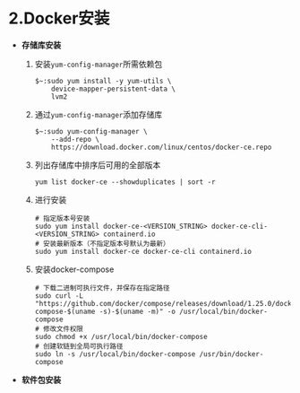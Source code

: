 # 2.Docker安装

+ **存储库安装**
    1. 安装`yum-config-manager`所需依赖包
        
        ```shell
        $~:sudo yum install -y yum-utils \
            device-mapper-persistent-data \
            lvm2
        ```
    2. 通过`yum-config-manager`添加存储库
    
        ```shell
        $~:sudo yum-config-manager \
            --add-repo \
            https://download.docker.com/linux/centos/docker-ce.repo
        ```
    3. 列出存储库中排序后可用的全部版本

        ```shell
        yum list docker-ce --showduplicates | sort -r
        ```
    4. 进行安装
    
        ```shell
        # 指定版本号安装
        sudo yum install docker-ce-<VERSION_STRING> docker-ce-cli-<VERSION_STRING> containerd.io
        # 安装最新版本（不指定版本号默认为最新）
        sudo yum install docker-ce docker-ce-cli containerd.io
        ```
    5. 安装docker-compose
    
        ```shell
        # 下载二进制可执行文件，并保存在指定路径
        sudo curl -L "https://github.com/docker/compose/releases/download/1.25.0/docker-compose-$(uname -s)-$(uname -m)" -o /usr/local/bin/docker-compose
        # 修改文件权限
        sudo chmod +x /usr/local/bin/docker-compose
        # 创建软链到全局可执行路径
        sudo ln -s /usr/local/bin/docker-compose /usr/bin/docker-compose
        ```
+ **软件包安装** 